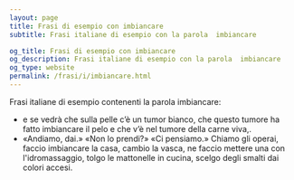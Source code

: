 ```yaml
---
layout: page
title: Frasi di esempio con imbiancare 
subtitle: Frasi italiane di esempio con la parola  imbiancare

og_title: Frasi di esempio con imbiancare 
og_description: Frasi italiane di esempio con la parola  imbiancare
og_type: website
permalink: /frasi/i/imbiancare.html
---
```


Frasi italiane di esempio contenenti la parola imbiancare:


- e se vedrà che sulla pelle c’è un tumor bianco, che questo tumore ha fatto imbiancare il pelo e che v’è nel tumore della carne viva,.
- «Andiamo, dai.» «Non lo prendi?» «Ci pensiamo.» Chiamo gli operai, faccio imbiancare la casa, cambio la vasca, ne faccio mettere una con l'idromassaggio, tolgo le mattonelle in cucina, scelgo degli smalti dai colori accesi.
